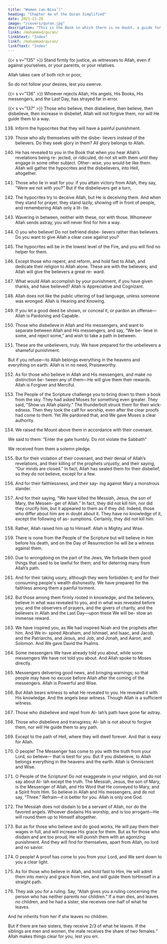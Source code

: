 ```yaml
---
title: "Women (an-Nisa’)"
heading: "Chapter 4a of the Quran Simplified"
date: 2021-11-20
image: "/covers/quran.jpg"
description: "This is the Book in which there is no doubt, a guide for the righteous."
linkb: /mohammad/quran/
linkbtext: "Index"
linkf: /mohammad/quran/
linkftext: "Index"
---
```



{{< s v="135" >}} Stand firmly for justice, as witnesses to Allah, even if against yourselves, or your parents, or your relatives.

Allah takes care of both rich or poor, 

So do not follow your desires, lest you swerve. 
<!-- - If you deviate, or turn away—then Allah is Aware of what you do. -->

{{< s v="136" >}} <!-- 136. O you who believe! Believe in Allah and His messenger, and the Book He sent down to His messenger, and the Book He sent down before. --> Whoever rejects Allah, His angels, His Books, His messengers, and the Last Day, has strayed far in error.

{{< s v="137" >}} Those who believe, then disbelieve, then believe, then disbelieve, then increase in disbelief, Allah will not forgive them, nor will He guide them to a way.

138. Inform the hypocrites that they will have a
painful punishment.
139. Those who ally themselves with the disbe-
lievers instead of the believers. Do they seek
glory in them? All glory belongs to Allah.
140. He has revealed to you in the Book that
when you hear Allah’s revelations being re-
jected, or ridiculed, do not sit with them until
they engage in some other subject. Other-
wise, you would be like them. Allah will
gather the hypocrites and the disbelievers,
into Hell, altogether.
141. Those who lie in wait for you: if you attain
victory from Allah, they say, “Were we not
with you?” But if the disbelievers get a turn,

142. The hypocrites try to deceive Allah, but He
is deceiving them. And when they stand for
prayer, they stand lazily, showing off in front
of people, and remembering Allah only a lit-
tle.
143. Wavering in between, neither with these,
nor with those. Whomever Allah sends
astray, you will never find for him a way.
144. O you who believe! Do not befriend disbe-
lievers rather than believers. Do you want to
give Allah a clear case against you?
145. The hypocrites will be in the lowest level
of the Fire, and you will find no helper for
them.
146. Except those who repent, and reform, and
hold fast to Allah, and dedicate their religion
to Allah alone. These are with the believers;
and Allah will give the believers a great re-
ward.
147. What would Allah accomplish by your
punishment, if you have given thanks, and
have believed? Allah is Appreciative and
Cognizant.
148. Allah does not like the public uttering of
bad language, unless someone was wronged.
Allah is Hearing and Knowing.
149. If you let a good deed be shown, or conceal
it, or pardon an offense—Allah is Pardoning
and Capable.
150. Those who disbelieve in Allah and His
messengers, and want to separate between
Allah and His messengers, and say, “We be-
lieve in some, and reject some,” and wish to
take a path in between.
151. These are the unbelievers, truly. We have
prepared for the unbelievers a shameful punishment.

But if you refuse—to Allah belongs everything in the heavens and everything on earth.
Allah is in no need, Praiseworthy. 


152. As for those who believe in Allah and His
messengers, and make no distinction be-
tween any of them—He will give them their
rewards. Allah is Forgiver and Merciful.
153. The People of the Scripture challenge you
to bring down to them a book from the sky.
They had asked Moses for something even
greater. They said, “Show us Allah plainly.”
The thunderbolt struck them for their wick-
edness. Then they took the calf for worship,
even after the clear proofs had come to them.
Yet We pardoned that, and We gave Moses a
clear authority.

154. We raised the Mount above them in accordance with their covenant. 

We said to them: “Enter the gate humbly. Do not violate the Sabbath”

We received from them a solemn pledge.

155. But for their violation of their covenant, and their denial of Allah’s revelations, and
their killing of the prophets unjustly, and
their saying, “Our minds are closed.” In fact,
Allah has sealed them for their disbelief, so
they do not believe, except for a few.
156. And for their faithlessness, and their say-
ing against Mary a monstrous slander.
157. And for their saying, “We have killed the
Messiah, Jesus, the son of Mary, the Messen-
ger of Allah.” In fact, they did not kill him,
nor did they crucify him, but it appeared to
them as if they did. Indeed, those who differ
about him are in doubt about it. They have
no knowledge of it, except the following of as-
sumptions. Certainly, they did not kill him.
158. Rather, Allah raised him up to Himself.
Allah is Mighty and Wise.
159. There is none from the People of the
Scripture but will believe in him before his
death, and on the Day of Resurrection he will
be a witness against them.
160. Due to wrongdoing on the part of the Jews, We forbade them good things that used
to be lawful for them; and for deterring many from Allah’s path.
161. And for their taking usury, although they were forbidden it; and for their consuming people's wealth dishonestly. We have prepared for the faithless among them a painful torment.

162. But those among them firmly rooted in knowledge, and the believers, believe in what
was revealed to you, and in what was revealed before you; and the observers of prayers, and
the givers of charity, and the believers in Allah and the Last Day—upon these We will be-
stow an immense reward.

163. We have inspired you, as We had inspired Noah and the prophets after him. And We in-
spired Abraham, and Ishmael, and Isaac, and Jacob, and the Patriarchs, and Jesus, and Job,
and Jonah, and Aaron, and Solomon. And We gave David the Psalms.
164. Some messengers We have already told you about, while some messengers We have
not told you about. And Allah spoke to Moses directly.
165. Messengers delivering good news, and bringing warnings; so that people may have
no excuse before Allah after the coming of the messengers. Allah is Powerful and Wise.
166. But Allah bears witness to what He revealed to you. He revealed it with His
knowledge. And the angels bear witness. Though Allah is a sufficient witness.
167. Those who disbelieve and repel from Al-
lah’s path have gone far astray.
168. Those who disbelieve and transgress; Al-
lah is not about to forgive them, nor will He
guide them to any path.
169. Except to the path of Hell, where they will
dwell forever. And that is easy for Allah.
170. O people! The Messenger has come to you
with the truth from your Lord, so believe—
that is best for you. But if you disbelieve, to
Allah belongs everything in the heavens and
the earth. Allah is Omniscient and Wise.

171. O People of the Scripture! Do not exaggerate in your religion, and do not say about Al-
lah except the truth. The Messiah, Jesus, the son of Mary, is the Messenger of Allah, and His Word that He conveyed to Mary, and a Spirit from Him. So believe in Allah and His messengers, and do not say, “Three.” Refrain—it is better for you. Allah is only one God. 

<!-- Glory be to Him—that He should have
a son. To Him belongs everything in the heavens and the earth, and Allah is a sufficient Protector. -->


172. The Messiah does not disdain to be a servant of Allah, nor do the favored angels. Whoever disdains His worship, and is too arrogant—He will round them up to Himself altogether.

173. But as for those who believe and do good works, He will pay them their wages in full,
and will increase His grace for them. But as for those who disdain and are too proud, He
will punish them with an agonizing punishment. And they will find for themselves,
apart from Allah, no lord and no savior.

174. O people! A proof has come to you from your Lord, and We sent down to you a clear light.

175. As for those who believe in Allah, and hold fast to Him, He will admit them into mercy
and grace from Him, and will guide them toHimself in a straight path.

176. They ask you for a ruling. Say, “Allah gives you a ruling concerning the person who has
neither parents nor children.” If a man dies, and leaves no children, and he had a sister,
she receives one-half of what he leaves. 

And he inherits from her if she leaves no children. 

But if there are two sisters, they receive 2/3 of what he leaves. If the siblings are men and women, the male receives the share
of two females.” Allah makes things clear for you, lest you err. <!-- Allah is Aware of every-
thing. -->

